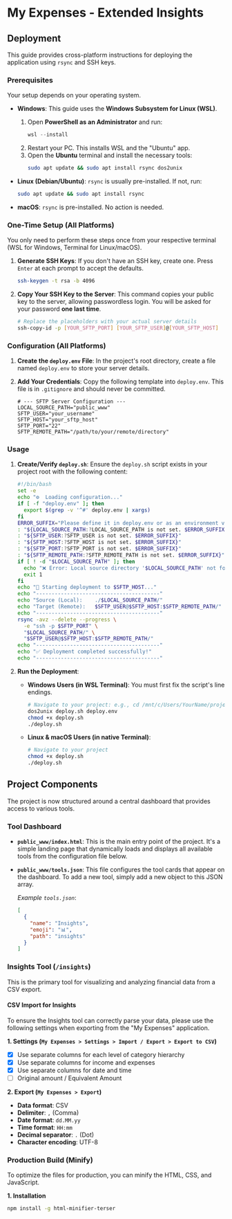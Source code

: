# My Expenses - Extended Insights

## Deployment

This guide provides cross-platform instructions for deploying the application using `rsync` and SSH keys.

### Prerequisites

Your setup depends on your operating system.

* **Windows**: This guide uses the **Windows Subsystem for Linux (WSL)**.
    1.  Open **PowerShell as an Administrator** and run:
        ```powershell
        wsl --install
        ```
    2.  Restart your PC. This installs WSL and the "Ubuntu" app.
    3.  Open the **Ubuntu** terminal and install the necessary tools:
        ```sh
        sudo apt update && sudo apt install rsync dos2unix
        ```

* **Linux (Debian/Ubuntu)**: `rsync` is usually pre-installed. If not, run:
    ```sh
    sudo apt update && sudo apt install rsync
    ```

* **macOS**: `rsync` is pre-installed. No action is needed.

### One-Time Setup (All Platforms)

You only need to perform these steps once from your respective terminal (WSL for Windows, Terminal for Linux/macOS).

1.  **Generate SSH Keys**:
    If you don't have an SSH key, create one. Press `Enter` at each prompt to accept the defaults.
    ```sh
    ssh-keygen -t rsa -b 4096
    ```

2.  **Copy Your SSH Key to the Server**:
    This command copies your public key to the server, allowing passwordless login. You will be asked for your password **one last time**.
    ```sh
    # Replace the placeholders with your actual server details
    ssh-copy-id -p [YOUR_SFTP_PORT] [YOUR_SFTP_USER]@[YOUR_SFTP_HOST]
    ```

### Configuration (All Platforms)

1.  **Create the `deploy.env` File**:
    In the project's root directory, create a file named `deploy.env` to store your server details.

2.  **Add Your Credentials**:
    Copy the following template into `deploy.env`. This file is in `.gitignore` and should never be committed.

    ```env
    # --- SFTP Server Configuration ---
    LOCAL_SOURCE_PATH="public_www"
    SFTP_USER="your_username"
    SFTP_HOST="your_sftp_host"
    SFTP_PORT="22"
    SFTP_REMOTE_PATH="/path/to/your/remote/directory"
    ```

### Usage

1.  **Create/Verify `deploy.sh`**:
    Ensure the `deploy.sh` script exists in your project root with the following content:
    ```bash
    #!/bin/bash
    set -e
    echo "⚙️  Loading configuration..."
    if [ -f "deploy.env" ]; then
      export $(grep -v '^#' deploy.env | xargs)
    fi
    ERROR_SUFFIX="Please define it in deploy.env or as an environment variable."
    : "${LOCAL_SOURCE_PATH:?LOCAL_SOURCE_PATH is not set. $ERROR_SUFFIX}"
    : "${SFTP_USER:?SFTP_USER is not set. $ERROR_SUFFIX}"
    : "${SFTP_HOST:?SFTP_HOST is not set. $ERROR_SUFFIX}"
    : "${SFTP_PORT:?SFTP_PORT is not set. $ERROR_SUFFIX}"
    : "${SFTP_REMOTE_PATH:?SFTP_REMOTE_PATH is not set. $ERROR_SUFFIX}"
    if [ ! -d "$LOCAL_SOURCE_PATH" ]; then
      echo "❌ Error: Local source directory '$LOCAL_SOURCE_PATH' not found."
      exit 1
    fi
    echo "🚀 Starting deployment to $SFTP_HOST..."
    echo "----------------------------------------"
    echo "Source (Local):    ./$LOCAL_SOURCE_PATH/"
    echo "Target (Remote):   $SFTP_USER@$SFTP_HOST:$SFTP_REMOTE_PATH/"
    echo "----------------------------------------"
    rsync -avz --delete --progress \
      -e "ssh -p $SFTP_PORT" \
      "$LOCAL_SOURCE_PATH/" \
      "$SFTP_USER@$SFTP_HOST:$SFTP_REMOTE_PATH/"
    echo "----------------------------------------"
    echo "✅ Deployment completed successfully!"
    echo "----------------------------------------"
    ```

2.  **Run the Deployment**:
    * **Windows Users (in WSL Terminal)**: You must first fix the script's line endings.
        ```sh
        # Navigate to your project: e.g., cd /mnt/c/Users/YourName/project
        dos2unix deploy.sh deploy.env
        chmod +x deploy.sh
        ./deploy.sh
        ```
    * **Linux & macOS Users (in native Terminal)**:
        ```sh
        # Navigate to your project
        chmod +x deploy.sh
        ./deploy.sh
        ```

## Project Components

The project is now structured around a central dashboard that provides access to various tools.

### Tool Dashboard

* **`public_www/index.html`**: This is the main entry point of the project. It's a simple landing page that dynamically loads and displays all available tools from the configuration file below.
* **`public_www/tools.json`**: This file configures the tool cards that appear on the dashboard. To add a new tool, simply add a new object to this JSON array.

  *Example `tools.json`*:
    ```json
    [
      {
        "name": "Insights",
        "emoji": "📊",
        "path": "insights"
      }
    ]
    ```

### Insights Tool (`/insights`)

This is the primary tool for visualizing and analyzing financial data from a CSV export.

#### CSV Import for Insights

To ensure the Insights tool can correctly parse your data, please use the following settings when exporting from the "My Expenses" application.

**1. Settings (`My Expenses > Settings > Import / Export > Export to CSV`)**
-   [x] Use separate columns for each level of category hierarchy
-   [x] Use separate columns for income and expenses
-   [x] Use separate columns for date and time
-   [ ] Original amount / Equivalent Amount

**2. Export (`My Expenses > Export`)**
-   **Data format**: CSV
-   **Delimiter**: `,` (Comma)
-   **Date format**: `dd.MM.yy`
-   **Time format**: `HH:mm`
-   **Decimal separator**: `.` (Dot)
-   **Character encoding**: UTF-8

### Production Build (Minify)

To optimize the files for production, you can minify the HTML, CSS, and JavaScript.

**1. Installation**
```sh
npm install -g html-minifier-terser